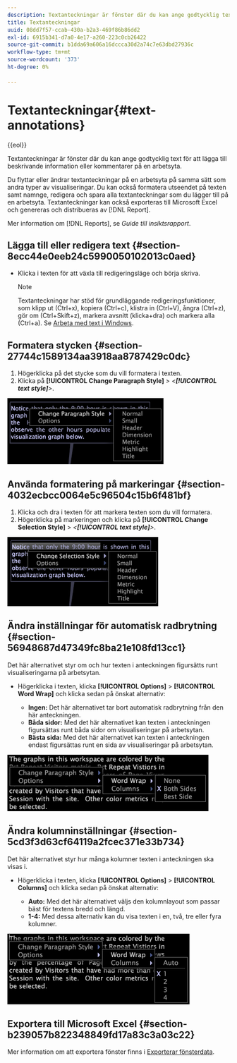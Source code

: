 ```yaml
---
description: Textanteckningar är fönster där du kan ange godtycklig text för att lägga till beskrivande information eller kommentarer på en arbetsyta.
title: Textanteckningar
uuid: 08dd7f57-ccab-430a-b2a3-469f86b86dd2
exl-id: 6915b341-d7a0-4e17-a260-223c0cb26422
source-git-commit: b1dda69a606a16dccca30d2a74c7e63dbd27936c
workflow-type: tm+mt
source-wordcount: '373'
ht-degree: 0%

---
```


# Textanteckningar{#text-annotations}

{{eol}}

Textanteckningar är fönster där du kan ange godtycklig text för att lägga till beskrivande information eller kommentarer på en arbetsyta.

Du flyttar eller ändrar textanteckningar på en arbetsyta på samma sätt som andra typer av visualiseringar. Du kan också formatera utseendet på texten samt namnge, redigera och spara alla textanteckningar som du lägger till på en arbetsyta. Textanteckningar kan också exporteras till Microsoft Excel och genereras och distribueras av [!DNL Report].

Mer information om [!DNL Reports], se *Guide till insiktsrapport*.

## Lägga till eller redigera text {#section-8ecc44e0eeb24c5990050102013c0aed}

* Klicka i texten för att växla till redigeringsläge och börja skriva.

   >[!NOTE]
   >
   >Textanteckningar har stöd för grundläggande redigeringsfunktioner, som klipp ut (Ctrl+x), kopiera (Ctrl+c), klistra in (Ctrl+V), ångra (Ctrl+z), gör om (Ctrl+Skift+z), markera avsnitt (klicka+dra) och markera alla (Ctrl+a). Se [Arbeta med text i Windows](../../../../home/c-get-started/c-wk-win-wksp/c-work-text-win.md#concept-f1222434bf954767808e94b955945c8d).

## Formatera stycken {#section-27744c1589134aa3918aa8787429c0dc}

1. Högerklicka på det stycke som du vill formatera i texten.
1. Klicka på **[!UICONTROL Change Paragraph Style]** > *&lt;**[!UICONTROL text style]**>*.

![](assets/mnu_Text_Paragraph.png)

## Använda formatering på markeringar {#section-4032ecbcc0064e5c96504c15b6f481bf}

1. Klicka och dra i texten för att markera texten som du vill formatera.
1. Högerklicka på markeringen och klicka på **[!UICONTROL Change Selection Style]** > *&lt;**[!UICONTROL text style]**>*.

![](assets/mnu_Text_Selection.png)

## Ändra inställningar för automatisk radbrytning {#section-56948687d47349fc8ba21e108fd13cc1}

Det här alternativet styr om och hur texten i anteckningen figursätts runt visualiseringarna på arbetsytan.

* Högerklicka i texten, klicka **[!UICONTROL Options]** > **[!UICONTROL Word Wrap]** och klicka sedan på önskat alternativ:

   * **Ingen:** Det här alternativet tar bort automatisk radbrytning från den här anteckningen.
   * **Båda sidor:** Med det här alternativet kan texten i anteckningen figursättas runt båda sidor om visualiseringar på arbetsytan.
   * **Bästa sida:** Med det här alternativet kan texten i anteckningen endast figursättas runt en sida av visualiseringar på arbetsytan.

![](assets/mnu_Text_OptionsWrap.png)

## Ändra kolumninställningar {#section-5cd3f3d63cf64119a2fcec371e33b734}

Det här alternativet styr hur många kolumner texten i anteckningen ska visas i.

* Högerklicka i texten, klicka **[!UICONTROL Options]** > **[!UICONTROL Columns]** och klicka sedan på önskat alternativ:

   * **Auto:** Med det här alternativet väljs den kolumnlayout som passar bäst för textens bredd och längd.
   * **1-4:** Med dessa alternativ kan du visa texten i en, två, tre eller fyra kolumner.

![](assets/mnu_Text_OptionsColumns.png)

## Exportera till Microsoft Excel {#section-b239057b822348849fd17a83c3a03c22}

Mer information om att exportera fönster finns i [Exporterar fönsterdata](../../../../home/c-get-started/c-wk-win-wksp/c-exp-win-data.md#concept-8df61d64ed434cc5a499023c44197349).

